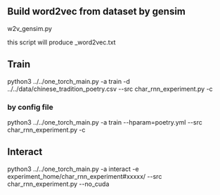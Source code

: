 ## Build word2vec from dataset by gensim
w2v_gensim.py  <datasetpath>

this script will produce <dataset>_word2vec.txt 

## Train
python3 ../../one_torch_main.py -a train -d ../../data/chinese_tradition_poetry.csv --src char_rnn_experiment.py -c

### by config file
python3 ../../one_torch_main.py -a train --hparam=poetry.yml --src char_rnn_experiment.py -c 


## Interact
python3 ../../one_torch_main.py -a interact -e experiment_home/char_rnn_experiment#xxxxx/  --src char_rnn_experiment.py  --no_cuda
